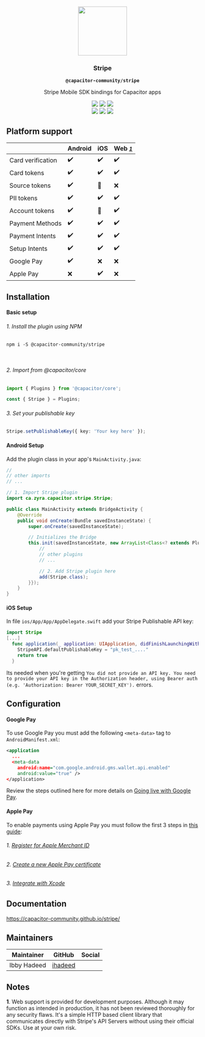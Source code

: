 <p align="center"><br><img src="https://user-images.githubusercontent.com/236501/85893648-1c92e880-b7a8-11ea-926d-95355b8175c7.png" width="128" height="128" /></p>
<h3 align="center">Stripe</h3>
<p align="center"><strong><code>@capacitor-community/stripe</code></strong></p>
<p align="center">
  Stripe Mobile SDK bindings for Capacitor apps
</p>

<p align="center">
  <img src="https://img.shields.io/maintenance/yes/2020?style=flat-square" />
  <a href="https://github.com/capacitor-community/stripe/actions?query=workflow%3A%22Build%22"><img src="https://img.shields.io/github/workflow/status/capacitor-community/stripe/Build?style=flat-square" /></a>
  <a href="https://www.npmjs.com/package/@capacitor-community/stripe"><img src="https://img.shields.io/npm/l/@capacitor-community/stripe?style=flat-square" /></a>
<br>
  <a href="https://www.npmjs.com/package/@capacitor-community/stripe"><img src="https://img.shields.io/npm/dw/@capacitor-community/stripe?style=flat-square" /></a>
  <a href="https://www.npmjs.com/package/@capacitor-community/stripe"><img src="https://img.shields.io/npm/v/@capacitor-community/stripe?style=flat-square" /></a>
<!-- ALL-CONTRIBUTORS-BADGE:START - Do not remove or modify this section -->
<a href="#contributors-"><img src="https://img.shields.io/badge/all%20contributors-0-orange?style=flat-square" /></a>
<!-- ALL-CONTRIBUTORS-BADGE:END -->
</p>

## Platform support
|                   | Android            | iOS                | Web <small>*[1](#notes)*</small> |
| ----------------- | ------------------ | ------------------ | ------------------ |
| Card verification | :heavy_check_mark: | :heavy_check_mark: | :heavy_check_mark: |
| Card tokens       | :heavy_check_mark: | :heavy_check_mark: | :heavy_check_mark: |
| Source tokens     | :heavy_check_mark: | :construction:     | :x:                |
| PII tokens        | :heavy_check_mark: | :heavy_check_mark: | :heavy_check_mark: |
| Account tokens    | :heavy_check_mark: | :construction:     | :heavy_check_mark: |
| Payment Methods   | :heavy_check_mark: | :heavy_check_mark: | :heavy_check_mark: |
| Payment Intents   | :heavy_check_mark: | :heavy_check_mark: | :heavy_check_mark: |
| Setup Intents     | :heavy_check_mark: | :heavy_check_mark: | :heavy_check_mark: |
| Google Pay        | :heavy_check_mark: | :x:                | :x:                |
| Apple Pay         | :x:                | :heavy_check_mark: | :x:                |

## Installation

#### Basic setup

###### 1. Install the plugin using NPM

```shell
npm i -S @capacitor-community/stripe
```
<br>

###### 2. Import from @capacitor/core
```ts
import { Plugins } from '@capacitor/core';

const { Stripe } = Plugins;
```

###### 3. Set your publishable key
```ts
Stripe.setPublishableKey({ key: 'Your key here' });
```

#### Android Setup
Add the plugin class in your app's `MainActivity.java`:
```java
//
// other imports
// ...

// 1. Import Stripe plugin
import ca.zyra.capacitor.stripe.Stripe;

public class MainActivity extends BridgeActivity {
    @Override
    public void onCreate(Bundle savedInstanceState) {
        super.onCreate(savedInstanceState);

        // Initializes the Bridge
        this.init(savedInstanceState, new ArrayList<Class<? extends Plugin>>() {{
            //
            // other plugins
            // ...

            // 2. Add Stripe plugin here
            add(Stripe.class);
        }});
    }
}
```

#### iOS Setup
In file `ios/App/App/AppDelegate.swift` add your Stripe Publishable API key:

```swift
import Stripe
[...]
  func application(_ application: UIApplication, didFinishLaunchingWithOptions launchOptions: [UIApplication.LaunchOptionsKey: Any]?) -> Bool {
    StripeAPI.defaultPublishableKey = "pk_test_...."
    return true
  }
```

Its needed when you're getting `You did not provide an API key. You need to provide your API key in the Authorization header, using Bearer auth (e.g. 'Authorization: Bearer YOUR_SECRET_KEY').` errors.

## Configuration

#### Google Pay

To use Google Pay you must add the following `<meta-data>` tag to `AndroidManifest.xml`:
```xml
<application
  ...
  <meta-data
    android:name="com.google.android.gms.wallet.api.enabled"
    android:value="true" />
</application>
```

Review the steps outlined here for more details on [Going live with Google Pay](https://stripe.com/docs/google-pay#going-live-with-google-pay).

#### Apple Pay
To enable payments using Apple Pay you must follow the first 3 steps in [this guide](https://stripe.com/docs/apple-pay#native):

###### 1. [Register for Apple Merchant ID](https://stripe.com/docs/apple-pay#merchantid)
###### 2. [Create a new Apple Pay certificate](https://stripe.com/docs/apple-pay#csr)
###### 3. [Integrate with Xcode](https://stripe.com/docs/apple-pay#setup)

## Documentation
https://capacitor-community.github.io/stripe/

## Maintainers

| Maintainer | GitHub | Social |
| -----------| -------| -------|
| Ibby Hadeed | [ihadeed](https://github.com/ihadeed) | |

## Notes
**1**. Web support is provided for development purposes.
Although it may function as intended in production, it has not been reviewed thoroughly for any security flaws. 
It's a simple HTTP based client library that communicates directly with Stripe's API Servers without using their 
official SDKs. Use at your own risk.
